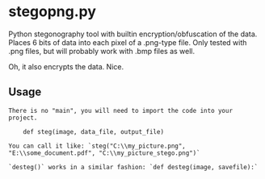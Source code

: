 # stegopng.py

Python stegonography tool with builtin encryption/obfuscation of the data.
Places 6 bits of data into each pixel of a .png-type file.
Only tested with .png files, but will probably work with .bmp files as well.

Oh, it also encrypts the data. Nice.

## Usage

    There is no "main", you will need to import the code into your project.
    
        def steg(image, data_file, output_file)
        
    You can call it like: `steg("C:\\my_picture.png", "E:\\some_document.pdf", "C:\\my_picture_stego.png")`
    
    `desteg()` works in a similar fashion: `def desteg(image, savefile):`
    
    